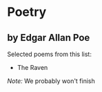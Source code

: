 # Poetry
## by Edgar Allan Poe

Selected poems from this list:
* The Raven


_Note:_ We probably won't finish